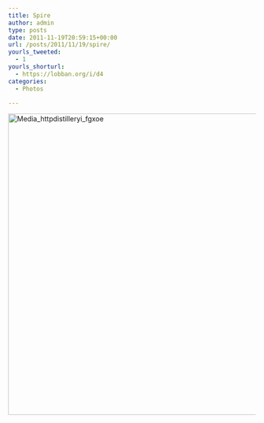 ```yaml
---
title: Spire
author: admin
type: posts
date: 2011-11-19T20:59:15+00:00
url: /posts/2011/11/19/spire/
yourls_tweeted:
  - 1
yourls_shorturl:
  - https://lobban.org/i/d4
categories:
  - Photos

---
```

<div class='posterous_autopost'>
  <a href="http://instagr.am/p/U29qF/"></p> 
  
  <div class='p_embed p_image_embed'>
    <a href="http://getfile7.posterous.com/getfile/files.posterous.com/nonimage/atAfwnHtqEpxzhpmmvsgFkBixgxcwrJArIBCAbfpbcbfhdiDeaDxyztmCefD/media_httpdistilleryi_fGxoe.jpg.scaled1000.jpg"><img alt="Media_httpdistilleryi_fgxoe" height="612" src="https://getfile7.posterous.com/getfile/files.posterous.com/nonimage/atAfwnHtqEpxzhpmmvsgFkBixgxcwrJArIBCAbfpbcbfhdiDeaDxyztmCefD/media_httpdistilleryi_fGxoe.jpg.scaled1000.jpg" width="612" /></a>
  </div>
  
  <p>
    </a></div>